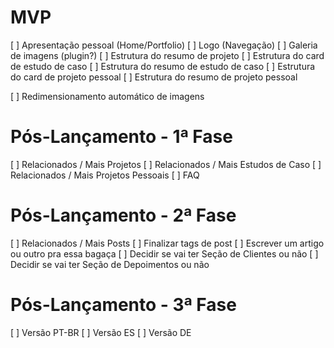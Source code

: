 # MVP
[ ] Apresentação pessoal (Home/Portfolio)
[ ] Logo (Navegação)
[ ] Galeria de imagens (plugin?)
[ ] Estrutura do resumo de projeto
[ ] Estrutura do card de estudo de caso
[ ] Estrutura do resumo de estudo de caso
[ ] Estrutura do card de projeto pessoal
[ ] Estrutura do resumo de projeto pessoal

[ ] Redimensionamento automático de imagens

# Pós-Lançamento - 1ª Fase
[ ] Relacionados / Mais Projetos
[ ] Relacionados / Mais Estudos de Caso
[ ] Relacionados / Mais Projetos Pessoais
[ ] FAQ

# Pós-Lançamento - 2ª Fase
[ ] Relacionados / Mais Posts
[ ] Finalizar tags de post
[ ] Escrever um artigo ou outro pra essa bagaça
[ ] Decidir se vai ter Seção de Clientes ou não
[ ] Decidir se vai ter Seção de Depoimentos ou não

# Pós-Lançamento - 3ª Fase
[ ] Versão PT-BR
[ ] Versão ES
[ ] Versão DE
